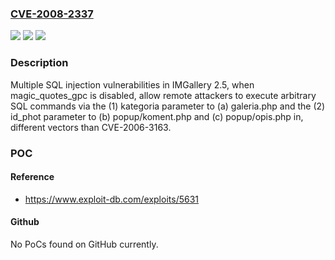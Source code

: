### [CVE-2008-2337](https://cve.mitre.org/cgi-bin/cvename.cgi?name=CVE-2008-2337)
![](https://img.shields.io/static/v1?label=Product&message=n%2Fa&color=blue)
![](https://img.shields.io/static/v1?label=Version&message=n%2Fa&color=blue)
![](https://img.shields.io/static/v1?label=Vulnerability&message=n%2Fa&color=brighgreen)

### Description

Multiple SQL injection vulnerabilities in IMGallery 2.5, when magic_quotes_gpc is disabled, allow remote attackers to execute arbitrary SQL commands via the (1) kategoria parameter to (a) galeria.php and the (2) id_phot parameter to (b) popup/koment.php and (c) popup/opis.php in, different vectors than CVE-2006-3163.

### POC

#### Reference
- https://www.exploit-db.com/exploits/5631

#### Github
No PoCs found on GitHub currently.


